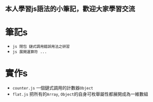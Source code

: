 ## 本人學習js語法的小筆記，歡迎大家學習交流
# 筆記s
- `js 閉包 鏈式調用錯誤用法之研習`
- `js 展開運算符 ...`
# 實作s
- `counter.js` 一個鏈式調用的計數器`Object`
- `flat.js` 把所有的`Array`, `Object`的自身可枚舉屬性都展開成為一維數組
